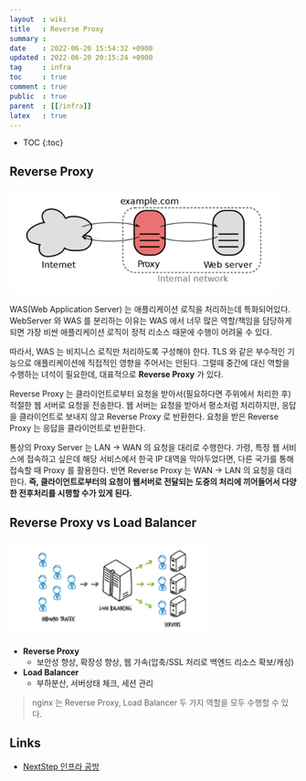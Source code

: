 ```yaml
---
layout  : wiki
title   : Reverse Proxy
summary : 
date    : 2022-06-20 15:54:32 +0900
updated : 2022-06-20 20:15:24 +0900
tag     : infra
toc     : true
comment : true
public  : true
parent  : [[/infra]]
latex   : true
---
```

* TOC
{:toc}

## Reverse Proxy

![](/resource/wiki/infra-reverse-proxy/reverseproxy.png)

WAS(Web Application Server) 는 애플리케이션 로직을 처리하는데 특화되어있다. WebServer 와 WAS 를 분리하는 이유는 WAS 에서 너무 많은 역할/책임을 담당하게 되면 가장 비싼 애플리케이션 로직이 정적 리소스 때문에 수행이 어려울 수 있다. 

따라서, WAS 는 비지니스 로직만 처리하도록 구성해야 한다. TLS 와 같은 부수적인 기능으로 애플리케이션에 직접적인 영향을 주어서는 안된다. 그럴때 중간에 대신 역할을 수행하는 녀석이 필요한데, 대표적으로 __Reverse Proxy__ 가 있다.

Reverse Proxy 는 클라이언트로부터 요청을 받아서(필요하다면 주위에서 처리한 후) 적절한 웹 서버로 요청을 전송한다. 웹 서버는 요청을 받아서 평소처럼 처리하지만, 응답을 클라이언트로 보내지 않고 Reverse Proxy 로 반환한다. 요청을 받은 Reverse Proxy 는 응답을 클라이언트로 반환한다.

통상의 Proxy Server 는 LAN -> WAN 의 요청을 대리로 수행한다. 가령, 특정 웹 서비스에 접속하고 싶은데 해당 서비스에서 한국 IP 대역을 막아두었다면, 다른 국가를 통해 접속할 때 Proxy 를 활용한다. 반면 Reverse Proxy 는 WAN -> LAN 의 요청을 대리한다. __즉, 클라이언트로부터의 요청이 웹서버로 전달되는 도중의 처리에 끼어들어서 다양한 전후처리를 시행할 수가 있게 된다.__

## Reverse Proxy vs Load Balancer

![](/resource/wiki/infra-reverse-proxy/loadbalancer.png)

- __Reverse Proxy__ 
  - 보안성 향상, 확장성 향상, 웹 가속(압축/SSL 처리로 백엔드 리소스 확보/캐싱)
- __Load Balancer__
  - 부하분산, 서버상태 체크, 세션 관리

> nginx 는 Reverse Proxy, Load Balancer 두 가지 역할을 모두 수행할 수 있다.

## Links

- [NextStep 인프라 공방](https://edu.nextstep.camp/)